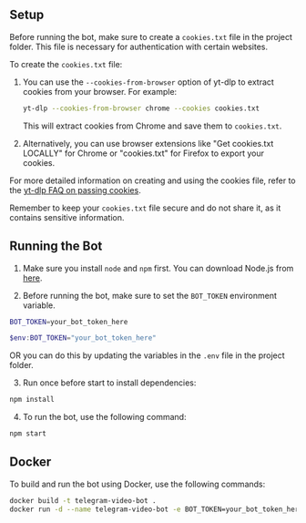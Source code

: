 ## Setup

Before running the bot, make sure to create a `cookies.txt` file in the project folder. This file is necessary for authentication with certain websites.

To create the `cookies.txt` file:

1. You can use the `--cookies-from-browser` option of yt-dlp to extract cookies from your browser. For example:

   ```bash
   yt-dlp --cookies-from-browser chrome --cookies cookies.txt
   ```

   This will extract cookies from Chrome and save them to `cookies.txt`.

2. Alternatively, you can use browser extensions like "Get cookies.txt LOCALLY" for Chrome or "cookies.txt" for Firefox to export your cookies.

For more detailed information on creating and using the cookies file, refer to the [yt-dlp FAQ on passing cookies](https://github.com/yt-dlp/yt-dlp/wiki/FAQ#how-do-i-pass-cookies-to-yt-dlp).

Remember to keep your `cookies.txt` file secure and do not share it, as it contains sensitive information.

## Running the Bot

1. Make sure you install `node` and `npm` first. You can download Node.js from [here](https://nodejs.org/en/download/).

2. Before running the bot, make sure to set the `BOT_TOKEN` environment variable. 

```bash
BOT_TOKEN=your_bot_token_here
```

```powershell
$env:BOT_TOKEN="your_bot_token_here"
```

OR you can do this by updating the variables in the `.env` file in the project folder.

3. Run once before start to install dependencies:

```bash
npm install
```

4. To run the bot, use the following command:

```bash
npm start
```

## Docker

To build and run the bot using Docker, use the following commands:

```bash
docker build -t telegram-video-bot .
docker run -d --name telegram-video-bot -e BOT_TOKEN=your_bot_token_here telegram-video-bot
```
